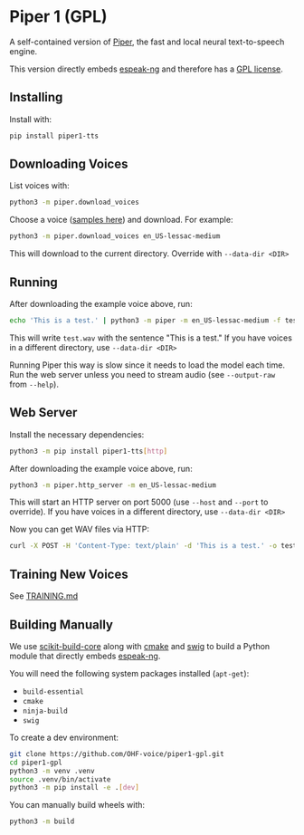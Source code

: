 # Piper 1 (GPL)

A self-contained version of [Piper](https://github.com/rhasspy/piper), the fast and local neural text-to-speech engine.

This version directly embeds [espeak-ng][] and therefore has a [GPL license](COPYING).

## Installing

Install with:

``` sh
pip install piper1-tts
```

## Downloading Voices

List voices with:

``` sh
python3 -m piper.download_voices
```

Choose a voice ([samples here](https://rhasspy.github.io/piper-samples/)) and download. For example:

``` sh
python3 -m piper.download_voices en_US-lessac-medium
```

This will download to the current directory. Override with `--data-dir <DIR>`

## Running

After downloading the example voice above, run:

``` sh
echo 'This is a test.' | python3 -m piper -m en_US-lessac-medium -f test.wav
```

This will write `test.wav` with the sentence "This is a test."
If you have voices in a different directory, use `--data-dir <DIR>`

Running Piper this way is slow since it needs to load the model each time. Run the web server unless you need to stream audio (see `--output-raw` from `--help`).

## Web Server

Install the necessary dependencies:

``` sh
python3 -m pip install piper1-tts[http]
```


After downloading the example voice above, run:

``` sh
python3 -m piper.http_server -m en_US-lessac-medium
```

This will start an HTTP server on port 5000 (use `--host` and `--port` to override).
If you have voices in a different directory, use `--data-dir <DIR>`

Now you can get WAV files via HTTP:

``` sh
curl -X POST -H 'Content-Type: text/plain' -d 'This is a test.' -o test.wav localhost:5000
```

## Training New Voices

See [TRAINING.md](TRAINING.md)

## Building Manually

We use [scikit-build-core](https://github.com/scikit-build/scikit-build-core) along with [cmake](https://cmake.org/) and [swig](https://www.swig.org/) to build a Python module that directly embeds [espeak-ng][].

You will need the following system packages installed (`apt-get`):

* `build-essential`
* `cmake`
* `ninja-build`
* `swig`

To create a dev environment:

``` sh
git clone https://github.com/OHF-voice/piper1-gpl.git
cd piper1-gpl
python3 -m venv .venv
source .venv/bin/activate
python3 -m pip install -e .[dev]
```

You can manually build wheels with:

``` sh
python3 -m build
```

<!-- Links -->
[espeak-ng]: https://github.com/espeak-ng/espeak-ng
